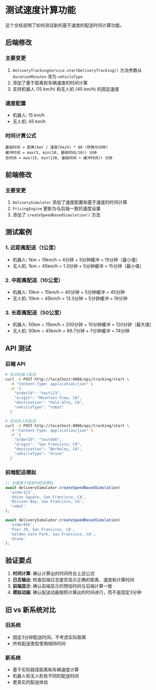 # 测试速度计算功能

这个文档说明了如何测试新的基于速度的配送时间计算功能。

## 后端修改

### 主要变更
1. `DeliveryTrackingService.startDeliveryTracking()` 方法参数从 `durationMinutes` 改为 `vehicleType`
2. 添加了基于距离和车辆速度的时间计算
3. 支持机器人 (15 km/h) 和无人机 (45 km/h) 的固定速度

### 速度配置
- 机器人: 15 km/h
- 无人机: 45 km/h

### 时间计算公式
```
基础时间 = 距离(km) / 速度(km/h) * 60 (转换为分钟)
缓冲时间 = max(5, min(10, 基础时间/10)) 分钟
总时间 = max(15, min(120, 基础时间 + 缓冲时间)) 分钟
```

## 前端修改

### 主要变更
1. `DeliverySimulator` 添加了速度配置和基于速度的时间计算
2. `PricingEngine` 更新为与后端一致的速度设置
3. 添加了 `createSpeedBasedSimulation()` 方法

## 测试案例

### 1. 近距离配送（1公里）
- 机器人: 1km ÷ 15km/h = 4分钟 + 5分钟缓冲 = 15分钟（最小值）
- 无人机: 1km ÷ 45km/h = 1.3分钟 + 5分钟缓冲 = 15分钟（最小值）

### 2. 中距离配送（10公里）
- 机器人: 10km ÷ 15km/h = 40分钟 + 5分钟缓冲 = 45分钟
- 无人机: 10km ÷ 45km/h = 13.3分钟 + 5分钟缓冲 = 19分钟

### 3. 长距离配送（50公里）
- 机器人: 50km ÷ 15km/h = 200分钟 + 10分钟缓冲 = 120分钟（最大值）
- 无人机: 50km ÷ 45km/h = 66.7分钟 + 7分钟缓冲 = 74分钟

## API 测试

### 后端 API
```bash
# 启动机器人配送
curl -X POST http://localhost:8086/api/tracking/start \
  -H "Content-Type: application/json" \
  -d '{
    "orderId": "test123",
    "origin": "Mountain View, CA",
    "destination": "Palo Alto, CA",
    "vehicleType": "robot"
  }'

# 启动无人机配送
curl -X POST http://localhost:8086/api/tracking/start \
  -H "Content-Type: application/json" \
  -d '{
    "orderId": "test456",
    "origin": "San Francisco, CA",
    "destination": "Berkeley, CA",
    "vehicleType": "drone"
  }'
```

### 前端配送模拟
```javascript
// 创建基于速度的配送模拟
await deliverySimulator.createSpeedBasedSimulation(
  'order123',
  'Union Square, San Francisco, CA',
  'Mission Bay, San Francisco, CA',
  'robot'
);

await deliverySimulator.createSpeedBasedSimulation(
  'order456',
  'Pier 39, San Francisco, CA',
  'Golden Gate Park, San Francisco, CA',
  'drone'
);
```

## 验证要点

1. **时间计算**: 确认计算出的时间符合上述公式
2. **日志输出**: 检查后端日志是否显示正确的距离、速度和计算时间
3. **前端显示**: 确认前端显示的预估时间与后端计算一致
4. **模拟动画**: 确认配送动画按照计算出的时间进行，而不是固定3分钟

## 旧 vs 新系统对比

### 旧系统
- 固定3分钟配送时间，不考虑实际距离
- 所有配送类型使用相同时间

### 新系统  
- 基于实际路径距离和车辆速度计算
- 机器人和无人机有不同的配送时间
- 更真实的配送体验